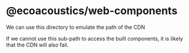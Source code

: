 # @ecoacoustics/web-components

We can use this directory to emulate the path of the CDN

If we cannot use this sub-path to access the built components, it is likely that
the CDN will also fail.

